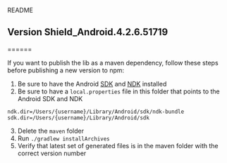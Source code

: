 README

## Version Shield_Android.4.2.6.51719

======

If you want to publish the lib as a maven dependency, follow these steps before publishing a new version to npm:

1. Be sure to have the Android [SDK](https://developer.android.com/studio/index.html) and [NDK](https://developer.android.com/ndk/guides/index.html) installed
2. Be sure to have a `local.properties` file in this folder that points to the Android SDK and NDK

```
ndk.dir=/Users/{username}/Library/Android/sdk/ndk-bundle
sdk.dir=/Users/{username}/Library/Android/sdk
```

3. Delete the `maven` folder
4. Run `./gradlew installArchives`
5. Verify that latest set of generated files is in the maven folder with the correct version number
